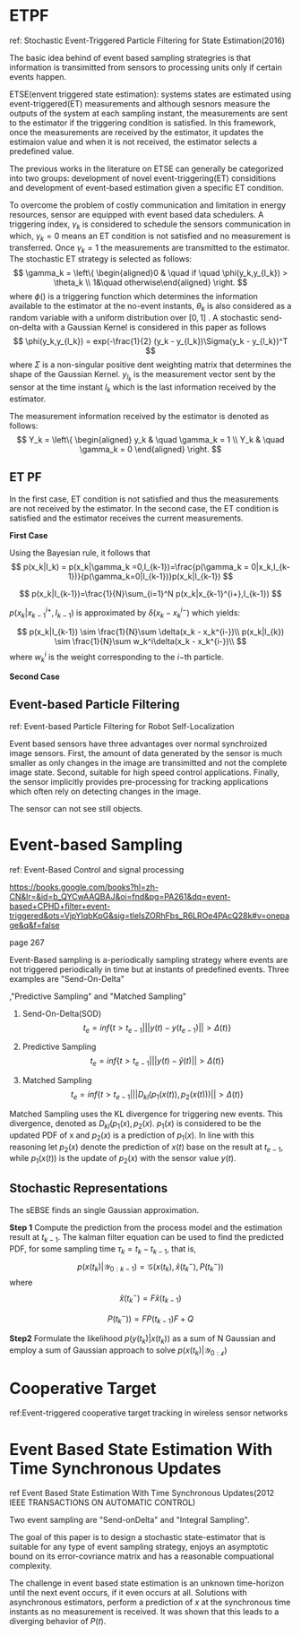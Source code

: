 # ETPF

ref: Stochastic Event-Triggered Particle Filtering for State Estimation(2016)



The basic idea behind of event based sampling strategries is that information is transimitted from sensors to processing units only if certain events happen.

ETSE(envent triggered state estimation): systems states are estimated using event-triggered(ET) measurements and although sesnors measure the outputs of the system at each sampling instant, the measurements are sent to the estimator if the triggering condition is satisfied.  In this framework, once the measurements are received by the estimator, it updates the estimaion value and when it is not received, the estimator selects a predefined value. 



The previous works in the literature on ETSE can generally be categorized into two groups: development of novel event-triggering(ET) considitions and development of event-based estimation given a specific ET condition. 

To overcome the problem of costly communication and limitation in energy resources, sensor are equipped with event based data schedulers. A triggering index, $\gamma_k$ is considered to schedule the sensors communication in which, $\gamma_k = 0$ means an ET condition is not satisfied and no measurement is transferred. Once $\gamma_k = 1$ the measurements are transmitted to the estimator.  The stochastic ET strategy is selected as follows:
$$
\gamma_k = \left\{ \begin{aligned}0 & \quad if  \quad \phi(y_k,y_{l_k}) > \theta_k \\
1&\quad otherwise\end{aligned} \right.
$$
where $\phi()$ is a triggering function which determines the information available to the estimator at the no-event instants, $\theta_k$ is also considered as a random variable with a uniform distribution over $[0,1]$ . A stochastic send-on-delta with a Gaussian Kernel is considered in this paper as follows
$$
\phi(y_k,y_{l_k}) = exp(-\frac{1}{2} (y_k - y_{l_k})\Sigma(y_k - y_{l_k})^T
$$
where $\Sigma$ is a non-singular positive dent weighting matrix that determines the shape of the Gaussian Kernel. $y_{l_k}$ is the measurement vector sent by the sensor at the time instant $l_k$ which is the last information received by the estimator. 



The measurement information received by the estimator is denoted as follows:
$$
Y_k = \left\{
\begin{aligned}
y_k & \quad \gamma_k = 1 \\
Y_k & \quad \gamma_k = 0
\end{aligned}
\right.
$$

## ET PF

In the first case, ET condition is not satisfied and thus the measurements are not received by the estimator. In the second case, the ET condition is satisfied and the estimator receives the current measurements.

**First Case**

Using the Bayesian rule, it follows that
$$
p(x_k|I_k) = p(x_k|\gamma_k =0,I_{k-1})=\frac{p(\gamma_k = 0|x_k,I_{k-1})}{p(\gamma_k=0|I_{k-1})}p(x_k|I_{k-1})
$$

$$
p(x_k|I_{k-1})=\frac{1}{N}\sum_{i=1}^N p(x_k|x_{k-1}^{i+},I_{k-1})
$$


$p(x_k|x_{k-1}^{i+},I_{k-1})$ is approximated by $\delta(x_k - x_k^{i-})$ which yields:


$$
p(x_k|I_{k-1}) \sim \frac{1}{N}\sum \delta(x_k - x_k^{i-})\\
p(x_k|I_{k}) \sim \frac{1}{N}\sum w_k^i\delta(x_k - x_k^{i-})\\
$$
where $w_k^i$ is the weight corresponding to the $i-$th particle.

**Second Case**



## Event-based Particle Filtering

ref: Event-based Particle Filtering for Robot Self-Localization

Event based sensors have three advantages over normal synchroized image sensors. First, the amount of data generated by the sensor is much smaller as only changes in the image are transimitted and not the complete image state.  Second, suitable for high speed control applications. Finally, the sensor implicitly provides pre-processing for tracking applications which often rely on detecting changes in the image. 



The sensor can not see still objects. 

# Event-based Sampling

ref: Event-Based Control and signal processing

https://books.google.com/books?hl=zh-CN&lr=&id=b_QYCwAAQBAJ&oi=fnd&pg=PA261&dq=event-based+CPHD+filter+event-triggered&ots=VjpYIqbKpG&sig=tleIsZORhFbs_R6LROe4PAcQ28k#v=onepage&q&f=false

page 267

Event-Based sampling is a-periodically sampling strategy where events are not triggered periodically in time but at instants of predefined events.  Three examples are "Send-On-Delta"

,"Predictive Sampling" and "Matched Sampling"

1. Send-On-Delta(SOD)
   $$
   t_e = inf \left\{t > t_{e-1}| ||y(t) - y(t_{e-1})||  > \Delta(t)\right\}
   $$

2. Predictive Sampling
   $$
   t_e = inf  \left\{ t>t_{e-1} | ||y(t) - \hat{y}(t)||  > \Delta(t) \right\}
   $$

3. Matched Sampling
   $$
   t_e = inf \left\{ t > t_{e-1}| ||D_{kl}(p_1(x(t)),p_2(x(t)))|| > \Delta(t) \right\}
   $$


Matched Sampling uses the KL divergence for triggering new events. This divergence, denoted as $D_{kl}(p_1(x),p_2(x)$.  $p_1(x)$ is considered to be the updated PDF of x and $p_2(x)$ is a prediction of $p_1(x)$. In line with this reasoning let $p_2(x)$ denote the prediction of $x(t)$ base on the result at $t_{e-1}$, while $p_1(x(t))$ is the update of $p_2(x)$ with the sensor value $y(t)$. 



## Stochastic Representations

The sEBSE finds an single Gaussian approximation.

**Step 1**  Compute the prediction from the process model and the estimation result at $t_{k-1}$. The kalman filter equation can be used to find the predicted PDF, for some sampling time $\tau_k = t_{k} - t_{k-1}$, that is,
$$
p(x(t_k) | \mathcal{Y}_{0:k-1}) = \mathcal{G}(x(t_k),\hat{x}(t_k^-),P(t_k^-))
$$
where
$$
\hat{x}(t_k^-) = F \hat{x}(t_{k-1})
$$

$$
P(t_k^-)) = F P(t_{k-1})F+Q
$$

**Step2** Formulate the likelihood $p(y(t_k)|x(t_k))$ as a sum of N Gaussian and employ a sum of Gaussian approach to solve $p(x(t_k)|\mathcal{Y_{0:k}})$

#  Cooperative Target

ref:Event-triggered cooperative target tracking in
wireless sensor networks

# Event Based State Estimation With Time Synchronous Updates

ref Event Based State Estimation With Time Synchronous Updates(2012 IEEE TRANSACTIONS ON AUTOMATIC CONTROL)

Two event sampling are "Send-onDelta" and "Integral Sampling". 

The goal of this paper is to design a stochastic state-estimator that is suitable for any type of event sampling strategy, enjoys an asymptotic bound on its error-covriance matrix and has a reasonable compuational complexity. 

The challenge in event based state estimation is an unknown time-horizon until the next event occurs, if it even occurs at all. Solutions with asynchronous estimators, perform a prediction of $x$ at the synchronous time instants as no measurement is received. It was shown that this leads to a diverging behavior of $P(t)$. 

